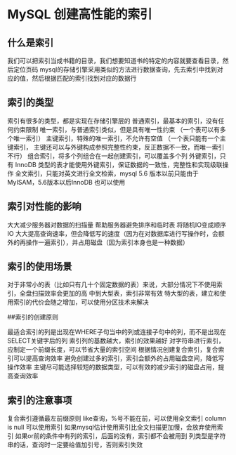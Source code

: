 # MySQL 创建高性能的索引

## 什么是索引
我们可以把索引当成书籍的目录，我们想要知道书的特定的内容就要查看目录，然后定位页码
mysql的存储引擎采用类似的方法进行数据查询，先去索引中找到对应的值，然后根据匹配的索引找到对应的数据行

## 索引的类型
索引有很多的类型，都是实现在存储引擎层的
普通索引，最基本的索引，没有任何约束限制
唯一索引，与普通索引类似，但是具有唯一性约束 （一个表可以有多个唯一索引）
主键索引，特殊的唯一索引，不允许有空值 （一个表只能有一个主键索引， 主键还可以与外键构成参照完整性约束，反正数据不一致，而唯一索引不行）
组合索引，将多个列组合在一起创建索引，可以覆盖多个列
外键索引，只有 InnoDB 类型的表才能使用外键索引，保证数据的一致性，完整性和实现级联操作
全文索引，只能对英文进行全文检索，mysql 5.6 版本以前只能由于MyISAM，5.6版本以后InnoDB 也可以使用

## 索引对性能的影响

大大减少服务器对数据的扫描量
帮助服务器避免排序和临时表
将随机IO变成顺序IO
大大提高查询速率，但会降低写的速度（因为在对数据库进行写操作时，会额外的再操作一遍索引），并占用磁盘（因为索引本身也是一种数据）

## 索引的使用场景
对于非常小的表（比如只有几十个固定数据的表）来说，大部分情况下不使用索引，全盘扫描效率会更加的高
中到大型表，索引非常有效
特大型的表，建立和使用索引的代价会随之增加，可以使用分区技术来解决

##索引的创建原则

最适合索引的列是出现在WHERE子句当中的列或连接子句中的列，而不是出现在SELECT关键字后的列
索引列的基数越大，索引的效果越好
对字符串进行索引，应制定一个前缀长度，可以节省大量的索引空间
根据情况创建复合索引，复合索引可以提高查询效率
避免创建过多的索引，索引会额外的占用磁盘空间，降低写操作效率
主键尽可能选择较短的数据类型，可以有效的减少索引的磁盘占用，提高查询效率

## 索引的注意事项
复合索引遵循最左前缀原则
like查询，%号不能在前，可以使用全文索引
column is null 可以使用索引
如果mysql估计使用索引比全文扫描更加慢，会放弃使用索引
如果or前的条件中有列的索引，后面的没有，索引都不会被用到
列类型是字符串的话，查询时一定要给值加引号，否则索引失效